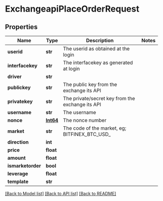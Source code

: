 # ExchangeapiPlaceOrderRequest

## Properties
Name | Type | Description | Notes
------------ | ------------- | ------------- | -------------
**userid** | **str** | The userid as obtained at the login | 
**interfacekey** | **str** | The interfacekey as generated at login | 
**driver** | **str** |  | 
**publickey** | **str** | The public key from the exchange its API | 
**privatekey** | **str** | The private/secret key from the exchange its API | 
**username** | **str** | The username | 
**nonce** | [**Int64**](Int64.md) | The nonce number | 
**market** | **str** | The code of the market, eg; BITFINEX_BTC_USD_ | 
**direction** | **int** |  | 
**price** | **float** |  | 
**amount** | **float** |  | 
**ismarketorder** | **bool** |  | 
**leverage** | **float** |  | 
**template** | **str** |  | 

[[Back to Model list]](../README.md#documentation-for-models) [[Back to API list]](../README.md#documentation-for-api-endpoints) [[Back to README]](../README.md)

